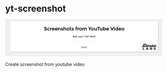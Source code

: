 # yt-screenshot
<img src="https://raw.githubusercontent.com/da-san/yt-screenshot/master/screen.png" />
<p>Create screenshot from youtube video</p>
